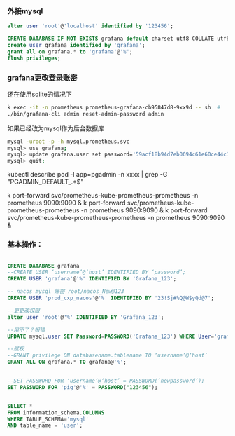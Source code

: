 



### 外接mysql 
```sql
alter user 'root'@'localhost' identified by '123456';

CREATE DATABASE IF NOT EXISTS grafana default charset utf8 COLLATE utf8_general_ci;
create user grafana identified by 'grafana';
grant all on grafana.* to 'grafana'@'%';
flush privileges;
```

### grafana更改登录账密
还在使用sqlite的情况下
```bash
k exec -it -n prometheus prometheus-grafana-cb95847d8-9xx9d -- sh  #
./bin/grafana-cli admin reset-admin-password admin
```
如果已经改为mysql作为后台数据库
```bash
mysql -uroot -p -h mysql.prometheus.svc
mysql> use grafana;
mysql> update grafana.user set password='59acf18b94d7eb0694c61e60ce44c110c7a683ac6a8f09580d626f90f4a242000746579358d77dd9e570e83fa24faa88a8a6', salt = 'F3FAxVm33R' where login = 'admin';
mysql> quit;
```
kubectl describe pod -l app=pgadmin -n xxxx | grep -G "PGADMIN_DEFAULT_.*$"

k port-forward svc/prometheus-kube-prometheus-prometheus -n prometheus 9090:9090 &
k port-forward svc/prometheus-kube-prometheus-prometheus -n prometheus 9090:9090 &
k port-forward svc/prometheus-kube-prometheus-prometheus -n prometheus 9090:9090 &

### 基本操作：
```sql

CREATE DATABASE grafana
--CREATE USER ‘username’@‘host’ IDENTIFIED BY ‘password’;
CREATE USER 'grafana'@'%' IDENTIFIED BY 'Grafana_123';

-- nacos mysql 账密 root/nacos_New@123
CREATE USER 'prod_cxp_nacos'@'%' IDENTIFIED BY '23!Sj#%Q@W$yQd@7';

--更更改权限
alter user 'root'@'%' IDENTIFIED BY 'Grafana_123';

--用不了？报错
UPDATE mysql.user SET Password=PASSWORD('Grafana_123') WHERE User='grafana';

--赋权
--GRANT privilege ON databasename.tablename TO ‘username’@‘host’
GRANT ALL ON grafana.* TO grafana@'%';  


--SET PASSWORD FOR ‘username’@‘host’ = PASSWORD(‘newpassword’);
SET PASSWORD FOR 'pig'@'%' = PASSWORD("123456");


SELECT *
FROM information_schema.COLUMNS
WHERE TABLE_SCHEMA='mysql'
AND table_name = 'user';


```